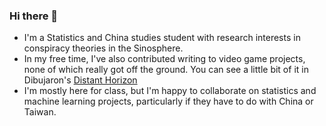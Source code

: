 ### Hi there 👋

 - I'm a Statistics and China studies student with research interests in conspiracy theories in the Sinosphere.
 - In my free time, I've also contributed writing to video game projects, none of which really got off the ground.  You can see a little bit of it in Dibujaron's [Distant Horizon](https://github.com/Dibujaron/DistantHorizonServer)
 - I'm mostly here for class, but I'm happy to collaborate on statistics and machine learning projects, particularly if they have to do with China or Taiwan.

<!--
**WiJaMa/WiJaMa** is a ✨ _special_ ✨ repository because its `README.md` (this file) appears on your GitHub profile.

Here are some ideas to get you started:

- 🔭 I’m currently working on ...
- 🌱 I’m currently learning ...
- 👯 I’m looking to collaborate on ...
- 🤔 I’m looking for help with ...
- 💬 Ask me about ...
- 📫 How to reach me: ...
- 😄 Pronouns: ...
- ⚡ Fun fact: ...
-->
